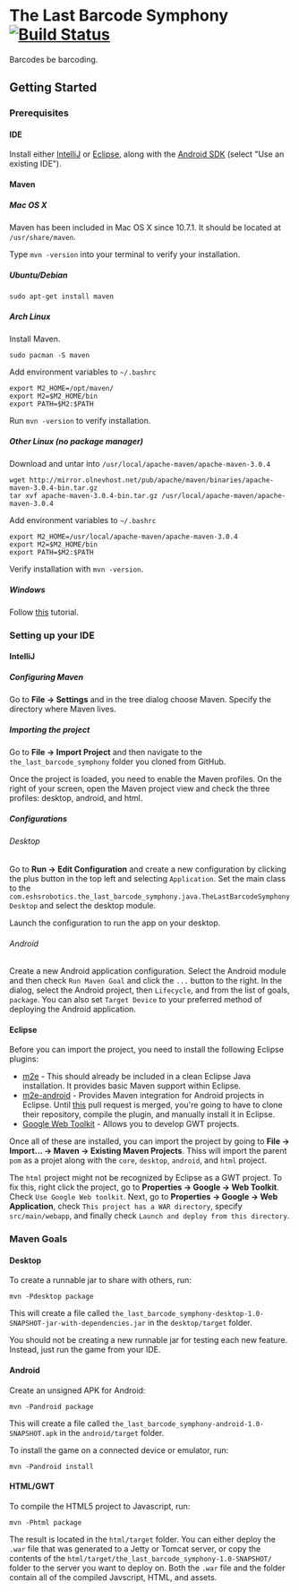 The Last Barcode Symphony [![Build Status](http://ci.eshsrobotics.com/jenkins/job/the-last-barcode-symphony/badge/icon)](http://ci.eshsrobotics.com/jenkins/job/the-last-barcode-symphony/)
=========================

Barcodes be barcoding.


Getting Started
---------------

### Prerequisites

#### IDE

Install either [IntelliJ](http://www.jetbrains.com/idea/) or [Eclipse](http://www.eclipse.org/), along with the [Android SDK](http://developer.android.com/sdk/index.html) (select "Use an existing IDE").


#### Maven

##### Mac OS X

Maven has been included in Mac OS X since 10.7.1. It should be located at `/usr/share/maven`.

Type `mvn -version` into your terminal to verify your installation.


##### Ubuntu/Debian

    sudo apt-get install maven


##### Arch Linux

Install Maven.

    sudo pacman -S maven

Add environment variables to `~/.bashrc`

    export M2_HOME=/opt/maven/
    export M2=$M2_HOME/bin
    export PATH=$M2:$PATH

Run `mvn -version` to verify installation.


##### Other Linux (no package manager)

Download and untar into `/usr/local/apache-maven/apache-maven-3.0.4`

    wget http://mirror.olnevhost.net/pub/apache/maven/binaries/apache-maven-3.0.4-bin.tar.gz
    tar xvf apache-maven-3.0.4-bin.tar.gz /usr/local/apache-maven/apache-maven-3.0.4

Add environment variables to `~/.bashrc`

    export M2_HOME=/usr/local/apache-maven/apache-maven-3.0.4
    export M2=$M2_HOME/bin
    export PATH=$M2:$PATH

Verify installation with `mvn -version`.

##### Windows

Follow [this](http://www.mkyong.com/maven/how-to-install-maven-in-windows/) tutorial.


### Setting up your IDE

#### IntelliJ

##### Configuring Maven

Go to **File → Settings** and in the tree dialog choose Maven. Specify the directory where Maven lives.


##### Importing the project

Go to **File → Import Project** and then navigate to the `the_last_barcode_symphony` folder you cloned from GitHub.

Once the project is loaded, you need to enable the Maven profiles. On the right of your screen, open the Maven project view and check the three profiles: desktop, android, and html.


##### Configurations

###### Desktop

Go to **Run → Edit Configuration** and create a new configuration by clicking the plus button in the top left and selecting `Application`. Set the main class to the `com.eshsrobotics.the_last_barcode_symphony.java.TheLastBarcodeSymphonyDesktop` and select the desktop module.

Launch the configuration to run the app on your desktop.


###### Android

Create a new Android application configuration. Select the Android module and then check `Run Maven Goal` and click the `...` button to the right. In the dialog, select the Android project, then `Lifecycle`, and from the list of goals, `package`. You can also set `Target Device` to your preferred method of deploying the Android application.


#### Eclipse

Before you can import the project, you need to install the following Eclipse plugins:

* [m2e](http://eclipse.org/m2e/) - This should already be included in a clean Eclipse Java installation. It provides basic Maven support within Eclipse.
* [m2e-android](http://rgladwell.github.com/m2e-android/) - Provides Maven integration for Android projects in Eclipse. Until [this](https://github.com/rgladwell/m2e-android/pull/124) pull request is merged, you're going to have to clone their repository, compile the plugin, and manually install it in Eclipse.
* [Google Web Toolkit](https://developers.google.com/web-toolkit/) - Allows you to develop GWT projects.

Once all of these are installed, you can import the project by going to **File → Import... → Maven → Existing Maven Projects**. Thiss will import the parent `pom` as a projet along with the `core`, `desktop`, `android`, and `html` project.

The `html` project might not be recognized by Eclipse as a GWT project. To fix this, right click the project, go to **Properties → Google → Web Toolkit**. Check `Use Google Web toolkit`. Next, go to **Properties → Google → Web Application**, check `This project has a WAR directory`, specify `src/main/webapp`, and finally check `Launch and deploy from this directory`.


### Maven Goals

#### Desktop

To create a runnable jar to share with others, run:

    mvn -Pdesktop package

This will create a file called `the_last_barcode_symphony-desktop-1.0-SNAPSHOT-jar-with-dependencies.jar` in the `desktop/target` folder.

You should not be creating a new runnable jar for testing each new feature. Instead, just run the game from your IDE.


#### Android

Create an unsigned APK for Android:

    mvn -Pandroid package

This will create a file called `the_last_barcode_symphony-android-1.0-SNAPSHOT.apk` in the `android/target` folder.

To install the game on a connected device or emulator, run:

    mvn -Pandroid install

#### HTML/GWT

To compile the HTML5 project to Javascript, run:

    mvn -Phtml package

The result is located in the `html/target` folder. You can either deploy the `.war` file that was generated to a Jetty or Tomcat server, or copy the contents of the `html/target/the_last_barcode_symphony-1.0-SNAPSHOT/` folder to the server you want to deploy on. Both the `.war` file and the folder contain all of the compiled Javscript, HTML, and assets.
